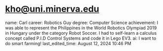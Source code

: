 # kho@uni.minerva.edu

name: Carl
career: Robotics Guy
degree: Computer Science
achievement: I was able to represent the Philippines in the World Robotics Olympiad 2019 in Hungary under the category Robot Soccer. I had to self-learn a calculus concept called P.I.D Control Systems and code it in Lego EV3.
ai: I want to do smart farming!
last_edited_time: August 12, 2024 10:46 PM